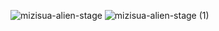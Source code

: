  ![mizisua-alien-stage](https://github.com/user-attachments/assets/c92613c5-a4b6-4925-b2fc-5c0f4a051e8f)  ![mizisua-alien-stage (1)](https://github.com/user-attachments/assets/8ea6c754-77b5-4f4b-964e-b3c0554a15c2) 

